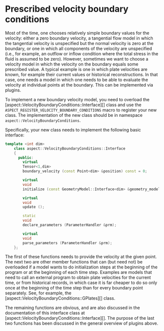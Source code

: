 # Prescribed velocity boundary conditions

Most of the time, one chooses relatively simple boundary values for the
velocity: either a zero boundary velocity, a tangential flow model in which
the tangential velocity is unspecified but the normal velocity is zero at the
boundary, or one in which all components of the velocity are unspecified
(i.e., for example, an outflow or inflow condition where the total stress in
the fluid is assumed to be zero). However, sometimes we want to choose a
velocity model in which the velocity on the boundary equals some prescribed
value. A typical example is one in which plate velocities are known, for
example their current values or historical reconstructions. In that case, one
needs a model in which one needs to be able to evaluate the velocity at
individual points at the boundary. This can be implemented via plugins.

To implement a new boundary velocity model, you need to overload the
[aspect::VelocityBoundaryConditions::Interface][] class and use the
`ASPECT_REGISTER_VELOCITY_BOUNDARY_CONDITIONS` macro to register your new
class. The implementation of the new class should be in namespace
`aspect::VelocityBoundaryConditions`.

Specifically, your new class needs to implement the following basic interface:

``` c++
template <int dim>
    class aspect::VelocityBoundaryConditions::Interface
    {
      public:
        virtual
        Tensor<1,dim>
        boundary_velocity (const Point<dim> &position) const = 0;

        virtual
        void
        initialize (const GeometryModel::Interface<dim> &geometry_model);

        virtual
        void
        update ();

        static
        void
        declare_parameters (ParameterHandler &prm);

        virtual
        void
        parse_parameters (ParameterHandler &prm);
    };
```

The first of these functions needs to provide the velocity at the given point.
The next two are other member functions that can (but need not) be overloaded
if a model wants to do initialization steps at the beginning of the program or
at the beginning of each time step. Examples are models that need to call an
external program to obtain plate velocities for the current time, or from
historical records, in which case it is far cheaper to do so only once at the
beginning of the time step than for every boundary point separately. See, for
example, the [aspect::VelocityBoundaryConditions::GPlates][] class.

The remaining functions are obvious, and are also discussed in the
documentation of this interface class at
[aspect::VelocityBoundaryConditions::Interface][]. The purpose of the last two
functions has been discussed in the general overview of plugins above.
